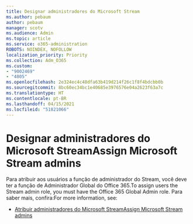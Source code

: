 ```yaml
---
title: Designar administradores do Microsoft Stream
ms.author: pebaum
author: pebaum
manager: scotv
ms.audience: Admin
ms.topic: article
ms.service: o365-administration
ROBOTS: NOINDEX, NOFOLLOW
localization_priority: Priority
ms.collection: Adm_O365
ms.custom:
- "9002469"
- "4805"
ms.openlocfilehash: 2e324ec4c48dfa63b419d214f26c1f8f4bdcbb0b
ms.sourcegitcommit: 8bc60ec34bc1e40685e3976576e04a2623f63a7c
ms.translationtype: HT
ms.contentlocale: pt-BR
ms.lasthandoff: 04/15/2021
ms.locfileid: "51821066"
---
```

# <a name="assign-microsoft-stream-admins"></a><span data-ttu-id="f787d-102">Designar administradores do Microsoft Stream</span><span class="sxs-lookup"><span data-stu-id="f787d-102">Assign Microsoft Stream admins</span></span>

<span data-ttu-id="f787d-103">Para atribuir aos usuários a função de administrador do Stream, você deve ter a função de Administrador Global do Office 365.</span><span class="sxs-lookup"><span data-stu-id="f787d-103">To assign users the Stream admin role, you must have the Office 365 Global Admin role.</span></span> <span data-ttu-id="f787d-104">Para saber mais, confira:</span><span class="sxs-lookup"><span data-stu-id="f787d-104">For more information, see:</span></span>

- [<span data-ttu-id="f787d-105">Atribuir administradores do Microsoft Stream</span><span class="sxs-lookup"><span data-stu-id="f787d-105">Assign Microsoft Stream admins</span></span>](https://docs.microsoft.com/stream/assign-administrator-user-role)
